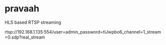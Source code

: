 # pravaah
 HLS based RTSP streaming

rtsp://192.168.1.135:554/user=admin_password=tlJwpbo6_channel=1_stream=0.sdp?real_stream


